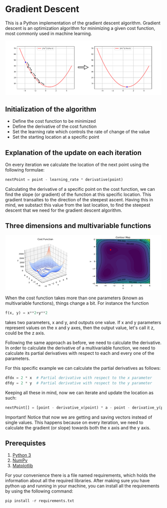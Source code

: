 # Gradient Descent

This is a Python implementation of the gradient descent algorithm. Gradient descent is an optimization algorithm for minimizing a given cost function, most commonly used in machine learning.

![gradient_descent](images/gradient_descent.png)

## Initialization of the algorithm

* Define the cost function to be minimized
* Define the derivative of the cost function
* Set the learning rate which controls the rate of change of the value
* Set the starting location at a specific point

## Explanation of the update on each iteration

On every iteration we calculate the location of the next point using the following formulae:

```Python
nextPoint = point - learning_rate * derivative(point)
```

Calculating the derivative of a specific point on the cost function, we can find the slope (or gradient) of the function at this specific location. This gradient transaltes to the direction of the steepest ascent. Having this in mind, we substact this value from the last location, to find the steepest descent that we need for the gradient descent algorithm.

## Three dimensions and multivariable functions

![gradient_descent_3D](images/gradient_descent_3D.png)

When the cost function takes more than one parameters (known as multivariable functions), things change a bit. For instance the function

```Python
f(x, y) = x**2+y**2
```

takes two parameters, x and y, and outputs one value. If x and y parameters represent values on the x and y axes, then the output value, let's call it z, could be the z axis.

Following the same approach as before, we need to calculate the derivative. In order to calculate the derivative of a multivariable function, we need to calculate its partial derivatives with respect to each and every one of the parameters.

For this specific example we can calculate the partial derivatives as follows:

```Python
dfdx = 2 * x  # Partial derivative with respect to the x parameter
dfdy = 2 * y  # Partial derivative with respect to the y parameter
```

Keeping all these in mind, now we can iterate and update the location as such:

```Python
nextPoint[] = [point - derivative_x(point) * a - point - derivative_y(point) * a]
```

Important! Notice that now we are getting and saving vectors instead of single values. This happens because on every iteration, we need to calculate the gradient (or slope) towards both the x axis and the y axis.

## Prerequistes

1) [Python 3](https://www.python.org/downloads/)
2) [NumPy](http://www.numpy.org/)
3) [Matplotlib](http://matplotlib.org/)

For your convenience there is a file named requirements, which holds the information about all the required libraries. After making sure you have python up and running in your machine, you can install all the requirements by using the following command:

```Python
pip install -r requirements.txt
```
